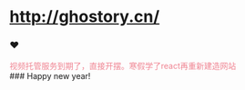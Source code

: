# http://ghostory.cn/ 

### ❤
<div class="d-flex justify-content-center" style="color: #f08492">视频托管服务到期了，直接开摆。寒假学了react再重新建造网站</div>
### Happy new year!
